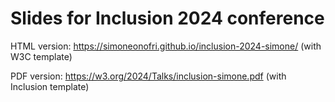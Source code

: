 # Slides for Inclusion 2024 conference

HTML version: https://simoneonofri.github.io/inclusion-2024-simone/ (with W3C template)

PDF version: https://w3.org/2024/Talks/inclusion-simone.pdf (with Inclusion template)
